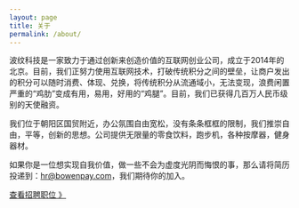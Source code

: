 ```yaml
---
layout: page
title: 关于
permalink: /about/
---
```


波纹科技是一家致力于通过创新来创造价值的互联网创业公司，成立于2014年的北京。目前，我们正努力使用互联网技术，打破传统积分之间的壁垒，让商户发出的积分可以随时消费、体现、兑换，将传统积分从流通域小，无法变现，浪费闲置严重的“鸡肋”变成有用，易用，好用的“鸡腿”。目前，我们已获得几百万人民币级别的天使融资。

我们位于朝阳区国贸附近，办公氛围自由宽松，没有条条框框的限制，我们推崇自由，平等，创新的思想。公司提供无限量的零食饮料，跑步机，各种按摩器，健身器材。

如果你是一位想实现自我价值，做一些不会为虚度光阴而悔恨的事，那么请将简历投递到：[hr@bowenpay.com](mailto:https://github.com/jglovier/jekyll-new)，我们期待你的加入。

[查看招聘职位 》](http://www.bowenpay.com/#/joinus)